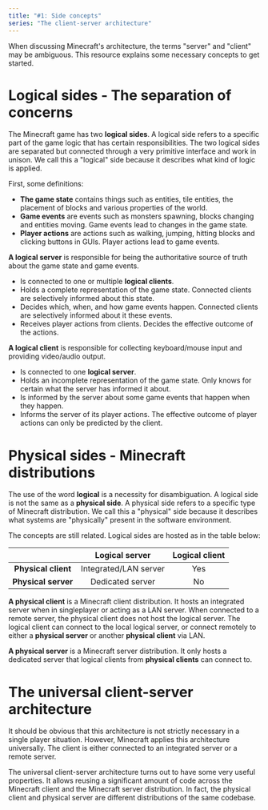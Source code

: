```yaml
---
title: "#1: Side concepts"
series: "The client-server architecture"
---
```

When discussing Minecraft's architecture, the terms "server" and "client" may be ambiguous.
This resource explains some necessary concepts to get started.

# Logical sides - The separation of concerns
The Minecraft game has two **logical sides**. A logical side refers to a specific part of the game logic that has certain responsibilities.
The two logical sides are separated but connected through a very primitive interface and work in unison.
We call this a "logical" side because it describes what kind of logic is applied.

First, some definitions:

- **The game state** contains things such as entities, tile entities, the placement of blocks and various properties of the world.
- **Game events** are events such as monsters spawning, blocks changing and entities moving. Game events lead to changes in the game state.
- **Player actions** are actions such as walking, jumping, hitting blocks and clicking buttons in GUIs. Player actions lead to game events.

**A logical server** is responsible for being the authoritative source of truth about the game state and game events.
- Is connected to one or multiple **logical clients**.
- Holds a complete representation of the game state. Connected clients are selectively informed about this state.
- Decides which, when, and how game events happen. Connected clients are selectively informed about it these events.
- Receives player actions from clients. Decides the effective outcome of the actions.

**A logical client** is responsible for collecting keyboard/mouse input and providing video/audio output.
- Is connected to one **logical server**.
- Holds an incomplete representation of the game state. Only knows for certain what the server has informed it about.
- Is informed by the server about some game events that happen when they happen.
- Informs the server of its player actions. The effective outcome of player actions can only be predicted by the client.


# Physical sides - Minecraft distributions
The use of the word **logical** is a necessity for disambiguation. A logical side is not the same as a **physical side**.
A physical side refers to a specific type of Minecraft distribution.
We call this a "physical" side because it describes what systems are "physically" present in the software environment.

The concepts are still related. Logical sides are hosted as in the table below:

|                     | Logical server        | Logical client |
|:-------------------:|:---------------------:|:--------------:|
| **Physical client** | Integrated/LAN server | Yes            |
| **Physical server** | Dedicated server      | No             |


**A physical client** is a Minecraft client distribution. It hosts an integrated server when in singleplayer or acting as a LAN server. When connected to a remote server, the physical client does not host the logical server. The logical client can connect to the local logical server, or connect remotely to either a **physical server** or another **physical client** via LAN.

**A physical server** is a Minecraft server distribution. It only hosts a dedicated server that logical clients from **physical clients** can connect to.

# The universal client-server architecture
It should be obvious that this architecture is not strictly necessary in a single player situation.
However, Minecraft applies this architecture universally. The client is either connected to an integrated server or a remote server.

The universal client-server architecture turns out to have some very useful properties.
It allows reusing a significant amount of code across the Minecraft client and the Minecraft server distribution.
In fact, the physical client and physical server are different distributions of the same codebase.
